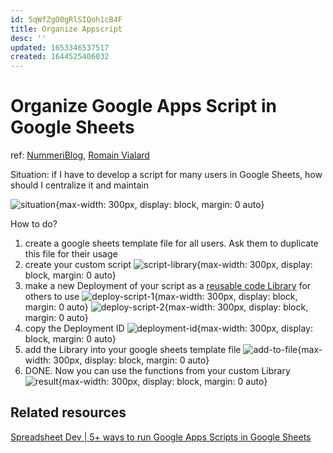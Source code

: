 ```yaml
---
id: 5qWfZgO0gRlSIQoh1cB4F
title: Organize Appscript
desc: ''
updated: 1653346537517
created: 1644525406032
---
```

# Organize Google Apps Script in Google Sheets

ref: [NummeriBlog](https://thierryvanoffe.com/google-apps-script-et-google-sheets-centraliser-un-script-a-laide-dune-bibliotheque/), [Romain Vialard](https://romain-vialard.medium.com/deploy-easily-with-the-new-google-apps-script-ide-69343c71a889)

Situation: if I have to develop a script for many users in Google Sheets, how should I centralize it and maintain

![situation](https://docs.google.com/drawings/u/0/d/sTnMNh6DeqgqeYuG8ZqbU_w/image?w=567&h=528&rev=127&ac=1&parent=1PQDRVcYfutDN7FXZRLyClL3P_ZliKfEqir9rT44uicg){max-width: 300px, display: block, margin: 0 auto}

How to do?
1. create a google sheets template file for all users. Ask them to duplicate this file for their usage
2. create your custom script
  ![script-library](https://thierryvanoffe.com/wp-content/uploads/2021/01/image-4.png){max-width: 300px, display: block, margin: 0 auto}
3. make a new Deployment of your script as a [reusable code Library](https://developers.google.com/apps-script/guides/libraries) for others to use
  ![deploy-script-1](https://miro.medium.com/max/875/1*H0bnXd7zpMSoh9M_TlQgdQ.png){max-width: 300px, display: block, margin: 0 auto}
  ![deploy-script-2](https://miro.medium.com/max/875/1*CiEpugIfLYoD9uScH-RhWg.png){max-width: 300px, display: block, margin: 0 auto}
4. copy the Deployment ID
  ![deployment-id](https://miro.medium.com/max/875/1*dOU5cVnq8j8_IHVv3WTvKQ.png){max-width: 300px, display: block, margin: 0 auto}
5. add the Library into your google sheets template file
  ![add-to-file](https://thierryvanoffe.com/wp-content/uploads/2021/01/Ajout-bibliotheque-1.gif){max-width: 300px, display: block, margin: 0 auto}
6. DONE. Now you can use the functions from your custom Library
  ![result](https://thierryvanoffe.com/wp-content/uploads/2021/01/Usage-bibliotheque-1.gif){max-width: 300px, display: block, margin: 0 auto}

## Related resources

[Spreadsheet Dev | 5+ ways to run Google Apps Scripts in Google Sheets](https://spreadsheet.dev/5-plus-ways-to-run-scripts-in-google-sheets)
